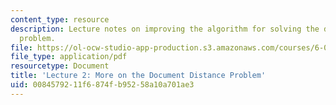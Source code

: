 ```yaml
---
content_type: resource
description: Lecture notes on improving the algorithm for solving the document distance
  problem.
file: https://ol-ocw-studio-app-production.s3.amazonaws.com/courses/6-006-introduction-to-algorithms-spring-2008/0084579211f6874fb95258a10a701ae3_lec2.pdf
file_type: application/pdf
resourcetype: Document
title: 'Lecture 2: More on the Document Distance Problem'
uid: 00845792-11f6-874f-b952-58a10a701ae3
---
```

